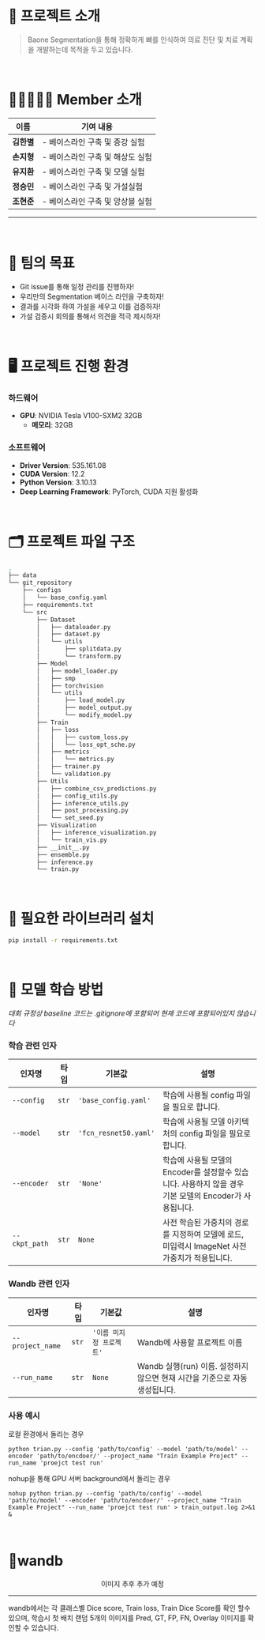 # 🚀 프로젝트 소개
> Baone Segmentation을 통해 정확하게 뼈를 인식하여 의료 진단 및 치료 계획을 개발하는데 목적을 두고 있습니다.

<br>

# 💁🏼‍♂️💁‍♀️ Member 소개
| 이름       | 기여 내용 |
|------------|-----------|
| **김한별** | - 베이스라인 구축 및 증강 실험  <br>  |
| **손지형** | - 베이스라인 구축 및 해상도 실험 <br>|
| **유지환** | - 베이스라인 구축 및 모델 실험 <br>  |
| **정승민** | - 베이스라인 구축 및 가설실험 <br>  |
| **조현준** | - 베이스라인 구축 및 앙상블 실험 <br>  |
---

<br>

# 🤜 팀의 목표
- Git issue를 통해 일정 관리를 진행하자!
- 우리만의 Segmentation 베이스 라인을 구축하자!
- 결과를 시각화 하여 가설을 세우고 이를 검증하자! 
- 가설 검증시 회의를 통해서 의견을 적극 제시하자!

<br>

# 🖥️ 프로젝트 진행 환경

### 하드웨어
- **GPU**: NVIDIA Tesla V100-SXM2 32GB
  - **메모리**: 32GB


### 소프트웨어
- **Driver Version**: 535.161.08
- **CUDA Version**: 12.2
- **Python Version**: 3.10.13
- **Deep Learning Framework**: PyTorch, CUDA 지원 활성화

<br>


# 🗂️ 프로젝트 파일 구조 <br>
```bash
.
├── data
└── git_repository
    ├── configs
    │   └── base_config.yaml
    ├── requirements.txt
    └── src
        ├── Dataset
        │   ├── dataloader.py
        │   ├── dataset.py
        │   └── utils
        │       ├── splitdata.py
        │       └── transform.py
        ├── Model
        │   ├── model_loader.py
        │   ├── smp
        │   ├── torchvision
        │   └── utils
        │       ├── load_model.py
        │       ├── model_output.py
        │       └── modify_model.py
        ├── Train
        │   ├── loss
        │   │   ├── custom_loss.py
        │   │   └── loss_opt_sche.py
        │   ├── metrics
        │   │   └── metrics.py
        │   ├── trainer.py
        │   └── validation.py
        ├── Utils
        │   ├── combine_csv_predictions.py
        │   ├── config_utils.py
        │   ├── inference_utils.py
        │   ├── post_processing.py
        │   └── set_seed.py
        ├── Visualization
        │   ├── inference_visualization.py
        │   └── train_vis.py
        ├── __init__.py
        ├── ensemble.py
        ├── inference.py
        └── train.py
```


<br>

# 🧰 필요한 라이브러리 설치
```bash
pip install -r requirements.txt
```

<br>

# 🦅 모델 학습 방법
*대회 규정상 baseline 코드는 .gitignore에 포함되어 현재 코드에 포함되어있지 않습니다*


### 학습 관련 인자
| 인자명                         | 타입      | 기본값                  | 설명 |
|-----------------------|-----------|-------------------------|------|
| `--config`            | `str`     | `'base_config.yaml'`               | 학습에 사용될 config 파일을 필요로 합니다. |
| `--model`            | `str`     | `'fcn_resnet50.yaml'`               | 학습에 사용될 모델 아키텍처의 config 파일을 필요로 합니다. |
| `--encoder`            | `str`     | `'None'`               | 학습에 사용될 모델의 Encoder를 설정할수 있습니다. 사용하지 않을 경우 기본 모델의 Encoder가 사용됩니다. |
| `--ckpt_path`           | `str`     | `None`                 | 사전 학습된 가중치의 경로를 지정하여 모델에 로드, 미입력시 ImageNet 사전 가중치가 적용됩니다. |



### Wandb 관련 인자
| 인자명                           | 타입      | 기본값                  | 설명 |
|-----------------------|-----------|-------------------------|------|
| `--project_name`        | `str`     | `'이름 미지정 프로젝트'` | Wandb에 사용할 프로젝트 이름 |
| `--run_name`            | `str`     | `None`                 | Wandb 실행(run) 이름. 설정하지 않으면 현재 시간을 기준으로 자동 생성됩니다. |




### 사용 예시
로컬 환경에서 돌리는 경우
```
python trian.py --config 'path/to/config' --model 'path/to/model' --encoder 'path/to/encdoer/' --project_name "Train Example Project" --run_name 'proejct test run'
```
nohup을 통해 GPU 서버 background에서 돌리는 경우 
```
nohup python trian.py --config 'path/to/config' --model 'path/to/model' --encoder 'path/to/encdoer/' --project_name "Train Example Project" --run_name 'proejct test run' > train_output.log 2>&1 &
```

<br>


# 🦇wandb

<div align="center">
  이미지 추후 추가 예정
</div>


---
wandb에서는 각 클래스별 Dice score, Train loss, Train Dice Score를 확인 할수 있으며, 학습시 첫 배치 랜덤 5개의 이미지를 Pred, GT, FP, FN, Overlay 이미지를 확인할 수 있습니다.
